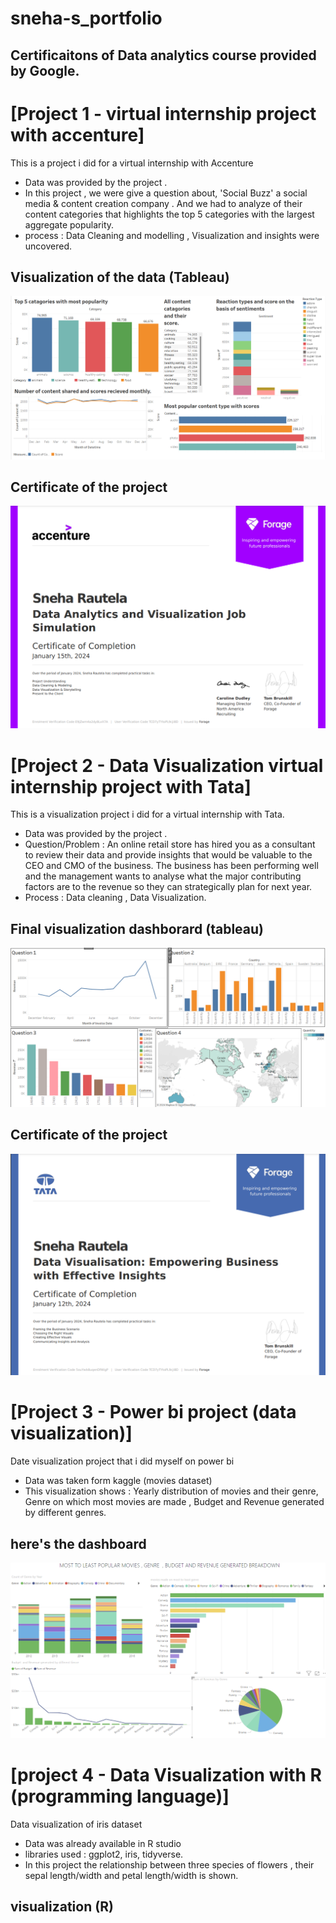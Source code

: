 # sneha-s_portfolio

## Certificaitons of Data analytics course provided by Google.
<object data="google_data_analytics_certificates" width="1000" height="1000" type='application/pdf'></object>

# [Project 1 - virtual internship project with accenture] 

This is a project i did for a virtual internship with Accenture 

* Data was provided by the project .
* In this project , we were give a question about, 'Social Buzz' a social media & content creation company . And we had to analyze of their content categories that highlights the top 5 categories with the largest 
  aggregate popularity. 
* process : Data Cleaning and modelling , Visualization and insights were uncovered.


## Visualization of the data (Tableau)
![](picture(26).png)

## Certificate of the project
![](picture(25).png)



# [Project 2 - Data Visualization virtual internship project with Tata] 

This is a visualization project i did for a virtual internship with Tata.

* Data was provided by the project .
* Question/Problem : An online retail store has hired you as a consultant to review their data and provide insights that would be valuable to the CEO and CMO of the business. The business has been performing well 
  and the management wants to analyse what the major contributing factors are to the revenue so they can strategically plan for next year.
* Process : Data cleaning , Data Visualization.


## Final visualization dashborard (tableau)
![](picture(27).png)

## Certificate of the project
![](Picture(28).png)



# [Project 3 - Power bi project (data visualization)] 

Date visualization project that i did myself on power bi

* Data was taken form kaggle (movies dataset)
* This visualization shows : Yearly distribution of movies and their genre, Genre on which most movies are made , Budget and Revenue generated by different genres.

## here's the dashboard
![](picture(30).png)



# [project 4 - Data Visualization with R (programming language)] 

Data visualization of iris dataset

* Data was already available in R studio
* libraries used : ggplot2, iris, tidyverse.
* In this project the relationship between three species of flowers , their sepal length/width and petal length/width is shown.

## visualization (R)
<object data="iris_flower_R.pdf" width="1000" height="1000" type='application/pdf'></object>
